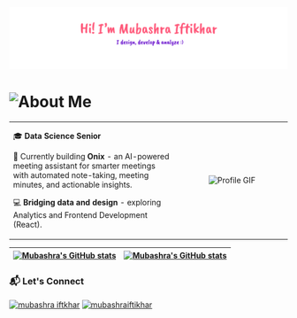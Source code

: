 <p align="center"><a href="https://github.com/your-username"><img src="header.png" alt="Hi, I'm Mubashra" /></a></p>

<h1 align="left">
  <img src="https://readme-typing-svg.herokuapp.com?font=Fira+Code&weight=700&size=30&duration=4000&pause=9999999&color=808080&vCenter=true&width=600&lines=About+Me" alt="About Me" />
</h1>

<table>
  <tr>
    <!-- Text Section -->
    <td style="width: 60%; vertical-align: top;">
    <p>🎓 <strong>Data Science Senior</strong></p>
    <p> 🔮 Currently building <strong>Onix</strong> - an AI-powered meeting assistant for smarter meetings with automated note-taking, meeting minutes, and actionable insights. </p>
    <p>💻 <strong>Bridging data and design</strong> - exploring Analytics and Frontend Development (React).</p> 
    </td>
    <!-- Image Section -->
    <td style="width: 40%; text-align: center;">
      <img src="https://media.giphy.com/media/qgQUggAC3Pfv687qPC/giphy.gif" width="300" alt="Profile GIF">
    </td>
  </tr>
</table>

| <a href="https://github.com/MubashraIftikhar"><img align="center" src="https://github-readme-stats.vercel.app/api?username=MubashraIftikhar&show_icons=true&include_all_commits=true&theme=buefy&hide_border=true" alt="Mubashra's GitHub stats" /></a> | <a href="https://github.com/MubashraIftikhar"><img align="center" src="https://streak-stats.demolab.com?user=MubashraIftikhar&locale=en&mode=daily&theme=buefy&hide_border=false&border_radius=5&order=3&text=FF69B4" alt="Mubashra's GitHub stats" /></a> |
| ------------- | ------------- |

### 📬 Let's Connect

<p align="left">
<a href="https://www.linkedin.com/in/mubashra-iftikhar/" target="blank"><img align="center" src="https://raw.githubusercontent.com/rahuldkjain/github-profile-readme-generator/master/src/images/icons/Social/linked-in-alt.svg" alt="mubashra iftkhar" height="30" width="40" /></a>
<a href="https://kaggle.com/mubashraiftikhar" target="blank"><img align="center" src="https://raw.githubusercontent.com/rahuldkjain/github-profile-readme-generator/master/src/images/icons/Social/kaggle.svg" alt="mubashraiftikhar" height="30" width="40" /></a>
</p>




